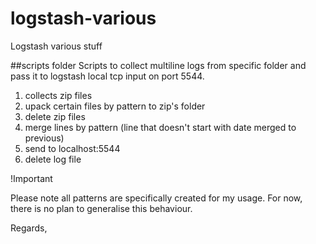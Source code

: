 # logstash-various
Logstash various stuff

##scripts folder
Scripts to collect multiline logs from specific folder and pass it to logstash local tcp input on port 5544.

1. collects zip files
2. upack certain files by pattern to zip's folder
3. delete zip files
4. merge lines by pattern (line that doesn't start with date merged to previous)
5. send to localhost:5544
6. delete log file




!Important

Please note all patterns are specifically created for my usage. For now, there is no plan to generalise this behaviour.



Regards,
